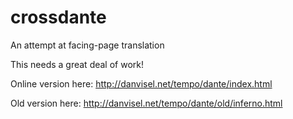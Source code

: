 # crossdante
An attempt at facing-page translation

This needs a great deal of work!

Online version here: http://danvisel.net/tempo/dante/index.html

Old version here: http://danvisel.net/tempo/dante/old/inferno.html